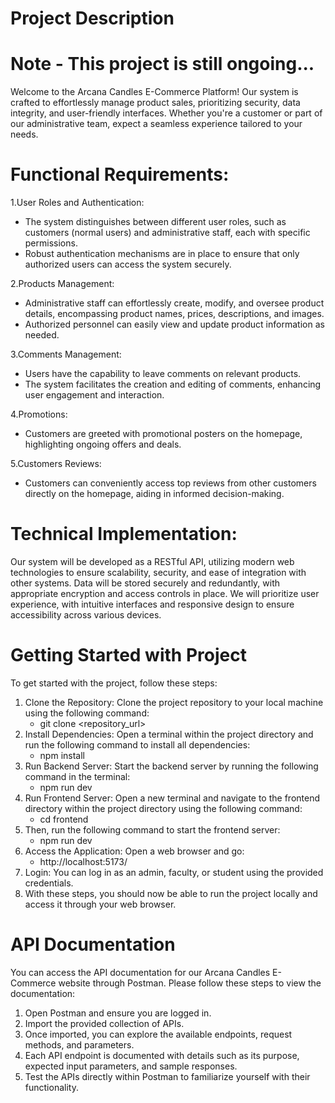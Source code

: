 # Project Description
# Note - This project is still ongoing...

Welcome to the Arcana Candles E-Commerce Platform! Our system is crafted to effortlessly manage product sales, prioritizing security, data integrity, and user-friendly interfaces. Whether you're a customer or part of our administrative team, expect a seamless experience tailored to your needs.
# Functional Requirements:  
  
1.User Roles and Authentication:  
- The system distinguishes between different user roles, such as customers (normal users) and administrative staff, each with specific permissions.
- Robust authentication mechanisms are in place to ensure that only authorized users can access the system securely.

2.Products Management:  
- Administrative staff can effortlessly create, modify, and oversee product details, encompassing product names, prices, descriptions, and images.
- Authorized personnel can easily view and update product information as needed.  

3.Comments Management:  
- Users have the capability to leave comments on relevant products.
- The system facilitates the creation and editing of comments, enhancing user engagement and interaction.

4.Promotions:  
- Customers are greeted with promotional posters on the homepage, highlighting ongoing offers and deals.   

5.Customers Reviews:  
- Customers can conveniently access top reviews from other customers directly on the homepage, aiding in informed decision-making.  


# Technical Implementation:  
Our system will be developed as a RESTful API, utilizing modern web technologies to ensure scalability, security, and ease of integration with other systems. 
Data will be stored securely and redundantly, with appropriate encryption and access controls in place. We will prioritize user experience, with intuitive 
interfaces and responsive design to ensure accessibility across various devices.

  
# Getting Started with Project

To get started with the project, follow these steps:

1. Clone the Repository: Clone the project repository to your local machine using the following command:
    - git clone <repository_url> 
2. Install Dependencies: Open a terminal within the project directory and run the following command to install all dependencies:
    - npm install 
3. Run Backend Server: Start the backend server by running the following command in the terminal:
    - npm run dev
4. Run Frontend Server: Open a new terminal and navigate to the frontend directory within the project directory using the following command:
    - cd frontend
5. Then, run the following command to start the frontend server:
    - npm run dev
6. Access the Application: Open a web browser and go:
    -  http://localhost:5173/
7. Login: You can log in as an admin, faculty, or student using the provided credentials.
8. With these steps, you should now be able to run the project locally and access it through your web browser.

# API Documentation

You can access the API documentation for our Arcana Candles E-Commerce website through Postman. Please follow these steps to view the documentation:

1. Open Postman and ensure you are logged in.
2. Import the provided collection of APIs.
3. Once imported, you can explore the available endpoints, request methods, and parameters.
4. Each API endpoint is documented with details such as its purpose, expected input parameters, and sample responses.
5. Test the APIs directly within Postman to familiarize yourself with their functionality.
